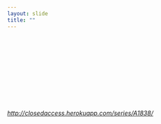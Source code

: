 ```yaml
---
layout: slide
title: ""
---
```


<section>
<iframe  class="stretch" frameborder="0" marginheight="0" marginwidth="0" data-src="http://closedaccess.herokuapp.com/series/A1838/"></iframe>
<h6><a class="external" href="http://closedaccess.herokuapp.com/series/A1838/">http://closedaccess.herokuapp.com/series/A1838/</a></h6>
</section>